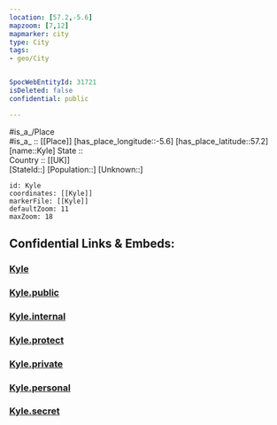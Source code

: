 ```yaml
---
location: [57.2,-5.6] 
mapzoom: [7,12] 
mapmarker: city 
type: City
tags:
- geo/City


SpocWebEntityId: 31721
isDeleted: false
confidential: public

---
```

#is_a_/Place  
#is_a_ :: [[Place]] 
[has_place_longitude::-5.6] 
[has_place_latitude::57.2] 
[name::Kyle] 
State ::  
Country :: [[UK]]  
[StateId::] 
[Population::] 
[Unknown::] 


```leaflet
id: Kyle
coordinates: [[Kyle]] 
markerFile: [[Kyle]] 
defaultZoom: 11 
maxZoom: 18
```


## Confidential Links & Embeds: 

### [Kyle](/_Standards/Earth/Continent/Europe/Europe~North/UK/Scotland/counties~Scotland/Highland/cities~Highland/Kyle.md) 

### [Kyle.public](/_public/Earth/Continent/Europe/Europe~North/UK/Scotland/counties~Scotland/Highland/cities~Highland/Kyle.public.md) 

### [Kyle.internal](/_internal/Earth/Continent/Europe/Europe~North/UK/Scotland/counties~Scotland/Highland/cities~Highland/Kyle.internal.md) 

### [Kyle.protect](/_protect/Earth/Continent/Europe/Europe~North/UK/Scotland/counties~Scotland/Highland/cities~Highland/Kyle.protect.md) 

### [Kyle.private](/_private/Earth/Continent/Europe/Europe~North/UK/Scotland/counties~Scotland/Highland/cities~Highland/Kyle.private.md) 

### [Kyle.personal](/_personal/Earth/Continent/Europe/Europe~North/UK/Scotland/counties~Scotland/Highland/cities~Highland/Kyle.personal.md) 

### [Kyle.secret](/_secret/Earth/Continent/Europe/Europe~North/UK/Scotland/counties~Scotland/Highland/cities~Highland/Kyle.secret.md)

